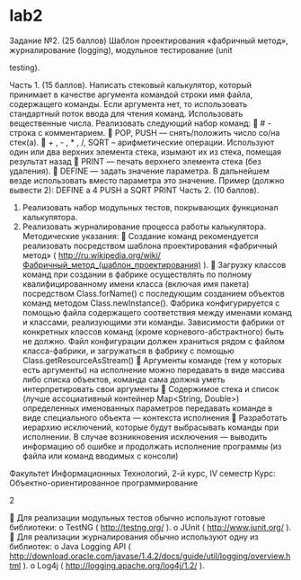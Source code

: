 # lab2

Задание №2. (25 баллов) Шаблон проектирования «фабричный
метод», журналирование (logging), модульное тестирование (unit

testing).

Часть 1. (15 баллов).
Написать стековый калькулятор, который принимает в качестве аргумента командой
строки имя файла, содержащего команды. Если аргумента нет, то использовать
стандартный поток ввода для чтения команд. Использовать вещественные числа.
Реализовать следующий набор команд:
 # - строка с комментарием.
 POP, PUSH — снять/положить число со/на стек(а).
 + , - , * , /, SQRT – арифметические операции. Используют один или два верхних
элемента стека, изымают их из стека, помещая результат назад
 PRINT — печать верхнего элемента стека (без удаления).
 DEFINE — задать значение параметра. В дальнейшем везде использовать вместо
параметра это значение.
Пример (должно вывести 2):
DEFINE a 4
PUSH a
SQRT
PRINT
Часть 2. (10 баллов).
1. Реализовать набор модульных тестов, покрывающих функционал калькулятора.
2. Реализовать журналирование процесса работы калькулятора.
Методические указания:
 Создание команд рекомендуется реализовать посредством шаблона проектирования
«фабричный метод» ( http://ru.wikipedia.org/wiki/Фабричный_метод_(шаблон_проектирования) ).
 Загрузку классов команд при создании в фабрике осуществлять по полному
квалифицированному имени класса (включая имя пакета) посредством Class.forName()
с последующим созданием объектов команд методом Class.newInstance(). Фабрика
конфигурируется с помощью файла содержащего соответствия между именами команд
и классами, реализующими эти команды. Зависимости фабрики от конкретных классов
команд (кроме корневого-абстрактного) быть не должно. Файл конфигурации должен
храниться рядом с файлом класса-фабрики, и загружаться в фабрику с помощью
Class.getResourceAsStream()
 Аргументы команде (тем у которых есть аргументы) на исполнение можно передавать в
виде массива либо списка объектов, команда сама должна уметь интерпретировать свои
аргументы
 Содержимое стека и список (лучше ассоциативный контейнер Map&lt;String, Double&gt;)
определенных именованных параметров передавать команде в виде специального
объекта — контекста исполнения
 Разработать иерархию исключений, которые будут выбрасывать команды при
исполнении. В случае возникновения исключения — выводить информацию об ошибке
и продолжать исполнение программы (из файла или команд вводимых с консоли)

Факультет Информационных Технологий, 2-й курс, IV семестр
Курс: Объектно-ориентированное программирование

2

 Для реализации модульных тестов обычно используют готовые библиотеки:
o TestNG ( http://testng.org/ ).
o JUnit ( http://www.junit.org/ ).
 Для реализации журналирования обычно используют одну из библиотек:
o Java Logging API ( http://download.oracle.com/javase/1.4.2/docs/guide/util/logging/overview.html ).
o Log4j ( http://logging.apache.org/log4j/1.2/ ).
